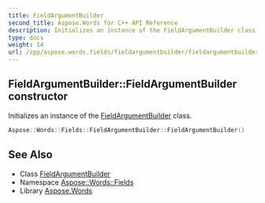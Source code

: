 ```yaml
---
title: FieldArgumentBuilder
second_title: Aspose.Words for C++ API Reference
description: Initializes an instance of the FieldArgumentBuilder class.
type: docs
weight: 14
url: /cpp/aspose.words.fields/fieldargumentbuilder/fieldargumentbuilder/
---
```

## FieldArgumentBuilder::FieldArgumentBuilder constructor


Initializes an instance of the [FieldArgumentBuilder](../) class.

```cpp
Aspose::Words::Fields::FieldArgumentBuilder::FieldArgumentBuilder()
```

## See Also

* Class [FieldArgumentBuilder](../)
* Namespace [Aspose::Words::Fields](../../)
* Library [Aspose.Words](../../../)
